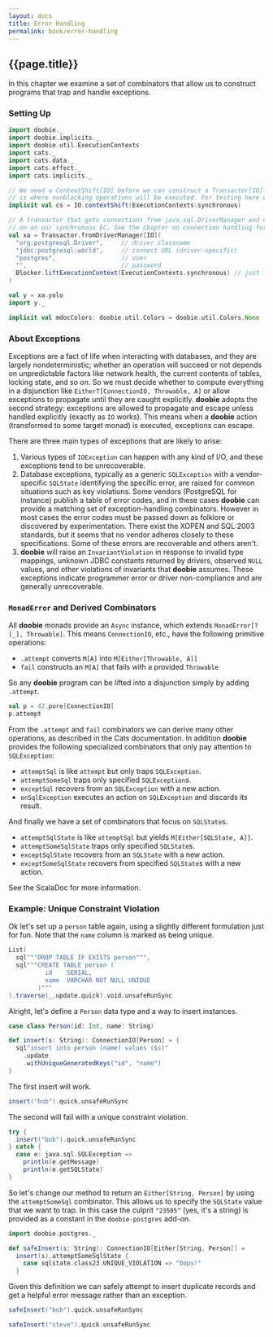 ```yaml
---
layout: docs
title: Error Handling
permalink: book/error-handling
---
```


## {{page.title}}

In this chapter we examine a set of combinators that allow us to construct programs that trap and handle exceptions.

### Setting Up

```scala mdoc:silent
import doobie._
import doobie.implicits._
import doobie.util.ExecutionContexts
import cats._
import cats.data._
import cats.effect._
import cats.implicits._

// We need a ContextShift[IO] before we can construct a Transactor[IO]. The passed ExecutionContext
// is where nonblocking operations will be executed. For testing here we're using a synchronous EC.
implicit val cs = IO.contextShift(ExecutionContexts.synchronous)

// A transactor that gets connections from java.sql.DriverManager and executes blocking operations
// on an our synchronous EC. See the chapter on connection handling for more info.
val xa = Transactor.fromDriverManager[IO](
  "org.postgresql.Driver",     // driver classname
  "jdbc:postgresql:world",     // connect URL (driver-specific)
  "postgres",                  // user
  "",                          // password
  Blocker.liftExecutionContext(ExecutionContexts.synchronous) // just for testing
)

val y = xa.yolo
import y._
```

```scala mdoc:invisible
implicit val mdocColors: doobie.util.Colors = doobie.util.Colors.None
```

### About Exceptions

Exceptions are a fact of life when interacting with databases, and they are largely nondeterministic; whether an operation will succeed or not depends on unpredictable factors like network health, the current contents of tables, locking state, and so on. So we must decide whether to compute everything in a disjunction like `EitherT[ConnectionIO, Throwable, A]` or allow exceptions to propagate until they are caught explicitly. **doobie** adopts the second strategy: exceptions are allowed to propagate and escape unless handled explicitly (exactly as `IO` works). This means when a **doobie** action (transformed to some target monad) is executed, exceptions can escape.

There are three main types of exceptions that are likely to arise:

1. Various types of `IOException` can happen with any kind of I/O, and these exceptions tend to be unrecoverable.
1. Database exceptions, typically as a generic `SQLException` with a vendor-specific `SQLState` identifying the specific error, are raised for common situations such as key violations. Some vendors (PostgreSQL for instance) publish a table of error codes, and in these cases **doobie** can provide a matching set of exception-handling combinators. However in most cases the error codes must be passed down as folklore or discovered by experimentation. There exist the XOPEN and SQL:2003 standards, but it seems that no vendor adheres closely to these specifications. Some of these errors are recoverable and others aren't.
1. **doobie** will raise an `InvariantViolation` in response to invalid type mappings, unknown JDBC constants returned by drivers, observed `NULL` values, and other violations of invariants that **doobie** assumes. These exceptions indicate programmer error or driver non-compliance and are generally unrecoverable.

### `MonadError` and Derived Combinators

All **doobie** monads provide an `Async` instance, which extends `MonadError[?[_], Throwable]`. This means `ConnectionIO`, etc., have the following primitive operations:

- `.attempt` converts `M[A]` into `M[Either[Throwable, A]]`
- `fail` constructs an `M[A]` that fails with a provided `Throwable`

So any **doobie** program can be lifted into a disjunction simply by adding `.attempt`.

```scala mdoc
val p = 42.pure[ConnectionIO]
p.attempt
```

From the `.attempt` and `fail` combinators we can derive many other operations, as described in the Cats documentation. In addition **doobie** provides the following specialized combinators that only pay attention to `SQLException`:

- `attemptSql` is like `attempt` but only traps `SQLException`.
- `attemptSomeSql` traps only specified `SQLException`s.
- `exceptSql` recovers from an `SQLException` with a new action.
- `onSqlException` executes an action on `SQLException` and discards its result.

And finally we have a set of combinators that focus on `SQLState`s.

- `attemptSqlState` is like `attemptSql` but yields `M[Either[SQLState, A]]`.
- `attemptSomeSqlState` traps only specified `SQLState`s.
- `exceptSqlState` recovers from an `SQLState` with a new action.
- `exceptSomeSqlState`  recovers from specified `SQLState`s with a new action.

See the ScalaDoc for more information.

### Example: Unique Constraint Violation

Ok let's set up a `person` table again, using a slightly different formulation just for fun. Note that the `name` column is marked as being unique.

```scala mdoc
List(
  sql"""DROP TABLE IF EXISTS person""",
  sql"""CREATE TABLE person (
          id    SERIAL,
          name  VARCHAR NOT NULL UNIQUE
        )"""
).traverse(_.update.quick).void.unsafeRunSync
```

Alright, let's define a `Person` data type and a way to insert instances.

```scala mdoc:silent
case class Person(id: Int, name: String)

def insert(s: String): ConnectionIO[Person] = {
  sql"insert into person (name) values ($s)"
    .update
    .withUniqueGeneratedKeys("id", "name")
}
```

The first insert will work.

```scala mdoc
insert("bob").quick.unsafeRunSync
```

The second will fail with a unique constraint violation.

```scala mdoc
try {
  insert("bob").quick.unsafeRunSync
} catch {
  case e: java.sql.SQLException =>
    println(e.getMessage)
    println(e.getSQLState)
}
```

So let's change our method to return an `Either[String, Person]` by using the `attemptSomeSql` combinator. This allows us to specify the `SQLState` value that we want to trap. In this case the culprit `"23505"` (yes, it's a string) is provided as a constant in the `doobie-postgres` add-on.


```scala mdoc:silent
import doobie.postgres._

def safeInsert(s: String): ConnectionIO[Either[String, Person]] =
  insert(s).attemptSomeSqlState {
    case sqlstate.class23.UNIQUE_VIOLATION => "Oops!"
  }
```

Given this definition we can safely attempt to insert duplicate records and get a helpful error message rather than an exception.


```scala mdoc
safeInsert("bob").quick.unsafeRunSync

safeInsert("steve").quick.unsafeRunSync
```
